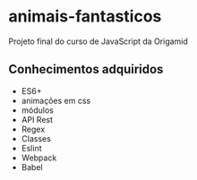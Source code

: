 # animais-fantasticos
Projeto final do curso de JavaScript da Origamid

## Conhecimentos adquiridos

- ES6+
- animações em css
- módulos
- API Rest
- Regex
- Classes
- Eslint
- Webpack
- Babel


